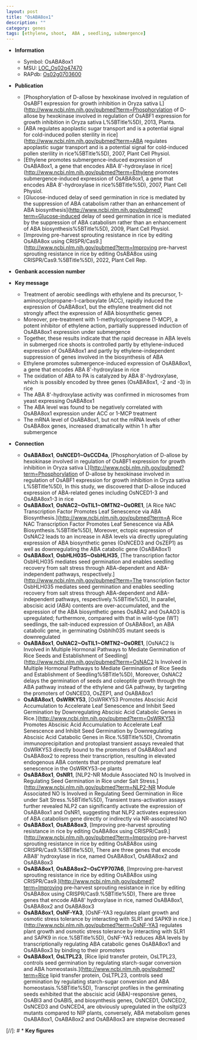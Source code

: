 ```yaml
---
layout: post
title: "OsABA8ox1"
description: ""
category: genes
tags: [ethylene, shoot,  ABA , seedling, submergence]
---
```


* **Information**  
    + Symbol: OsABA8ox1  
    + MSU: [LOC_Os02g47470](http://rice.uga.edu/cgi-bin/ORF_infopage.cgi?orf=LOC_Os02g47470)  
    + RAPdb: [Os02g0703600](https://rapdb.dna.affrc.go.jp/locus/?name=Os02g0703600)  

* **Publication**  
    + [Phosphorylation of D-allose by hexokinase involved in regulation of OsABF1 expression for growth inhibition in Oryza sativa L](http://www.ncbi.nlm.nih.gov/pubmed?term=Phosphorylation of D-allose by hexokinase involved in regulation of OsABF1 expression for growth inhibition in Oryza sativa L%5BTitle%5D), 2013, Planta.
    + [ABA regulates apoplastic sugar transport and is a potential signal for cold-induced pollen sterility in rice](http://www.ncbi.nlm.nih.gov/pubmed?term=ABA regulates apoplastic sugar transport and is a potential signal for cold-induced pollen sterility in rice%5BTitle%5D), 2007, Plant Cell Physiol.
    + [Ethylene promotes submergence-induced expression of OsABA8ox1, a gene that encodes ABA 8'-hydroxylase in rice](http://www.ncbi.nlm.nih.gov/pubmed?term=Ethylene promotes submergence-induced expression of OsABA8ox1, a gene that encodes ABA 8'-hydroxylase in rice%5BTitle%5D), 2007, Plant Cell Physiol.
    + [Glucose-induced delay of seed germination in rice is mediated by the suppression of ABA catabolism rather than an enhancement of ABA biosynthesis](http://www.ncbi.nlm.nih.gov/pubmed?term=Glucose-induced delay of seed germination in rice is mediated by the suppression of ABA catabolism rather than an enhancement of ABA biosynthesis%5BTitle%5D), 2009, Plant Cell Physiol.
    + [Improving pre-harvest sprouting resistance in rice by editing OsABA8ox using CRISPR/Cas9.](http://www.ncbi.nlm.nih.gov/pubmed?term=Improving pre-harvest sprouting resistance in rice by editing OsABA8ox using CRISPR/Cas9.%5BTitle%5D), 2022, Plant Cell Rep.

* **Genbank accession number**  

* **Key message**  
    + Treatment of aerobic seedlings with ethylene and its precursor, 1-aminocyclopropane-1-carboxylate (ACC), rapidly induced the expression of OsABA8ox1, but the ethylene treatment did not strongly affect the expression of ABA biosynthetic genes
    + Moreover, pre-treatment with 1-methylcyclopropene (1-MCP), a potent inhibitor of ethylene action, partially suppressed induction of OsABA8ox1 expression under submergence
    + Together, these results indicate that the rapid decrease in ABA levels in submerged rice shoots is controlled partly by ethylene-induced expression of OsABA8ox1 and partly by ethylene-independent suppression of genes involved in the biosynthesis of ABA
    + Ethylene promotes submergence-induced expression of OsABA8ox1, a gene that encodes ABA 8'-hydroxylase in rice
    + The oxidation of ABA to PA is catalyzed by ABA 8'-hydroxylase, which is possibly encoded by three genes (OsABA8ox1, -2 and -3) in rice
    + The ABA 8'-hydroxylase activity was confirmed in microsomes from yeast expressing OsABA8ox1
    + The ABA level was found to be negatively correlated with OsABA8ox1 expression under ACC or 1-MCP treatment
    + The mRNA level of OsABA8ox1, but not the mRNA levels of other OsABA8ox genes, increased dramatically within 1 h after submergence

* **Connection**  
    + __OsABA8ox1__, __OsNCED1~OsCCD4a__, [Phosphorylation of D-allose by hexokinase involved in regulation of OsABF1 expression for growth inhibition in Oryza sativa L](http://www.ncbi.nlm.nih.gov/pubmed?term=Phosphorylation of D-allose by hexokinase involved in regulation of OsABF1 expression for growth inhibition in Oryza sativa L%5BTitle%5D), In this study, we discovered that D-allose induced expression of ABA-related genes including OsNCED1-3 and OsABA8ox1-3 in rice
    + __OsABA8ox1__, __OsNAC2~OsTIL1~OMTN2~OsORE1__, [A Rice NAC Transcription Factor Promotes Leaf Senescence via ABA Biosynthesis.](http://www.ncbi.nlm.nih.gov/pubmed?term=A Rice NAC Transcription Factor Promotes Leaf Senescence via ABA Biosynthesis.%5BTitle%5D),  Moreover, ectopic expression of OsNAC2 leads to an increase in ABA levels via directly upregulating expression of ABA biosynthetic genes (OsNCED3 and OsZEP1) as well as downregulating the ABA catabolic gene (OsABA8ox1)
    + __OsABA8ox1__, __OsbHLH035~OsbHLH35__, [The transcription factor OsbHLH035 mediates seed germination and enables seedling recovery from salt stress through ABA-dependent and ABA-independent pathways, respectively.](http://www.ncbi.nlm.nih.gov/pubmed?term=The transcription factor OsbHLH035 mediates seed germination and enables seedling recovery from salt stress through ABA-dependent and ABA-independent pathways, respectively.%5BTitle%5D),  In parallel, abscisic acid (ABA) contents are over-accumulated, and the expression of the ABA biosynthetic genes OsABA2 and OsAAO3 is upregulated; furthermore, compared with that in wild-type (WT) seedlings, the salt-induced expression of OsABA8ox1, an ABA catabolic gene, in germinating Osbhlh035 mutant seeds is downregulated
    + __OsABA8ox1__, __OsNAC2~OsTIL1~OMTN2~OsORE1__, [OsNAC2 Is Involved in Multiple Hormonal Pathways to Mediate Germination of Rice Seeds and Establishment of Seedling](http://www.ncbi.nlm.nih.gov/pubmed?term=OsNAC2 Is Involved in Multiple Hormonal Pathways to Mediate Germination of Rice Seeds and Establishment of Seedling%5BTitle%5D),  Moreover, OsNAC2 delays the germination of seeds and coleoptile growth through the ABA pathway instead of the ethylene and GA pathway, by targeting the promoters of OsNCED3, OsZEP1, and OsABA8ox1
    + __OsABA8ox1__, __OsWRKY53__, [OsWRKY53 Promotes Abscisic Acid Accumulation to Accelerate Leaf Senescence and Inhibit Seed Germination by Downregulating Abscisic Acid Catabolic Genes in Rice.](http://www.ncbi.nlm.nih.gov/pubmed?term=OsWRKY53 Promotes Abscisic Acid Accumulation to Accelerate Leaf Senescence and Inhibit Seed Germination by Downregulating Abscisic Acid Catabolic Genes in Rice.%5BTitle%5D),  Chromatin immunoprecipitation and protoplast transient assays revealed that OsWRKY53 directly bound to the promoters of OsABA8ox1 and OsABA8ox2 to repress their transcription, resulting in elevated endogenous ABA contents that promoted premature leaf senescence in the OsWRKY53-oe plants
    + __OsABA8ox1__, __OsNR1__, [NLP2-NR Module Associated NO Is Involved in Regulating Seed Germination in Rice under Salt Stress.](http://www.ncbi.nlm.nih.gov/pubmed?term=NLP2-NR Module Associated NO Is Involved in Regulating Seed Germination in Rice under Salt Stress.%5BTitle%5D),  Transient trans-activation assays further revealed NLP2 can significantly activate the expression of OsABA8ox1 and OsNR1, suggesting that NLP2 activates expression of ABA catabolism gene directly or indirectly via NR-associated NO
    + __OsABA8ox1__, __OsABA8ox3__, [Improving pre-harvest sprouting resistance in rice by editing OsABA8ox using CRISPR/Cas9.](http://www.ncbi.nlm.nih.gov/pubmed?term=Improving pre-harvest sprouting resistance in rice by editing OsABA8ox using CRISPR/Cas9.%5BTitle%5D),  There are three genes that encode ABA8&#x27; hydroxylase in rice, named OsABA8ox1, OsABA8ox2 and OsABA8ox3
    + __OsABA8ox1__, __OsABA8ox2~OsCYP707A6__, [Improving pre-harvest sprouting resistance in rice by editing OsABA8ox using CRISPR/Cas9.](http://www.ncbi.nlm.nih.gov/pubmed?term=Improving pre-harvest sprouting resistance in rice by editing OsABA8ox using CRISPR/Cas9.%5BTitle%5D),  There are three genes that encode ABA8&#x27; hydroxylase in rice, named OsABA8ox1, OsABA8ox2 and OsABA8ox3
    + __OsABA8ox1__, __OsNF-YA3__, [OsNF-YA3 regulates plant growth and osmotic stress tolerance by interacting with SLR1 and SAPK9 in rice.](http://www.ncbi.nlm.nih.gov/pubmed?term=OsNF-YA3 regulates plant growth and osmotic stress tolerance by interacting with SLR1 and SAPK9 in rice.%5BTitle%5D),  OsNF-YA3 reduces ABA levels by transcriptionally regulating ABA catabolic genes OsABA8ox1 and OsABA8ox3 by binding to their promoters
    + __OsABA8ox1__, __OsLTPL23__, [Rice lipid transfer protein, OsLTPL23, controls seed germination by regulating starch-sugar conversion and ABA homeostasis.](http://www.ncbi.nlm.nih.gov/pubmed?term=Rice lipid transfer protein, OsLTPL23, controls seed germination by regulating starch-sugar conversion and ABA homeostasis.%5BTitle%5D),  Transcript profiles in the germinating seeds exhibited that the abscisic acid (ABA)-responsive genes, OsABI3 and OsABI5, and biosynthesis genes, OsNCED1, OsNCED2, OsNCED3 and OsNCED4, are obviously upregulated in the osltpl23 mutants compared to NIP plants, conversely, ABA metabolism genes OsABA8ox1, OsABA8ox2 and OsABA8ox3 are stepwise decreased

[//]: # * **Key figures**  


